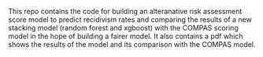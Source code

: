This repo contains the code for building an alteranative risk assessment score model to predict recidivism rates and comparing the results of a new stacking model (random forest and xgboost) with the COMPAS scoring model in the hope of building a fairer model. 
It also contains a pdf which shows the results of the model and its comparison with the COMPAS model. 
